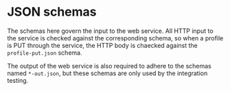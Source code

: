 # JSON schemas

The schemas here govern the input to the web service.  All HTTP input to the service is checked against the corresponding schema, so when a profile is PUT through the service, the HTTP body is chaecked against the `profile-put.json` schema.

The output of the web service is also required to adhere to the schemas named `*-out.json`, but these schemas are only used by the integration testing.
